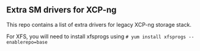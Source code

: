 ## Extra SM drivers for XCP-ng

This repo contains a list of extra drivers for legacy XCP-ng storage stack.

For XFS, you will need to install xfsprogs using ```# yum install xfsprogs --enablerepo=base```

